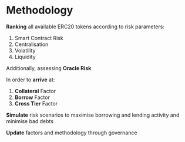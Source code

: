 # Methodology

**Ranking** all available ERC20 tokens according to risk parameters:

1. Smart Contract Risk
2. Centralisation
3. Volatility
4. Liquidity

Additionally, assessing **Oracle Risk**

In order to **arrive** at:

1. **Collateral** Factor
2. **Borrow** Factor
3. **Cross Tier** Factor&#x20;

**Simulate** risk scenarios to maximise borrowing and lending activity and minimise bad debts

**Update** factors and methodology through governance
